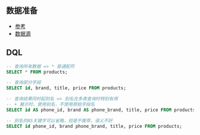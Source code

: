 ## 数据准备
 + [参考](../../src/index.js)
 + [数据源](../../src/data/phone.json)



## DQL

```sql
-- 查询所有数据 => * 是通配符
SELECT * FROM products;
```



```sql
-- 查询部分字段
SELECT id, brand, title, price FROM products;
```



```sql
-- 查询结果同时起别名 => 别名在多表查询时特别有用
-- + 展示时，使用别名，不使用原始字段名
SELECT id AS phone_id, brand AS phone_brand, title, price FROM products;
```



```sql
-- 别名的AS关键字可以省略，但是不推荐，语义不好
SELECT id phone_id, brand phone_brand, title, price FROM products;
```



